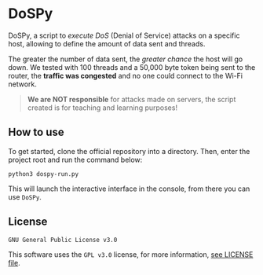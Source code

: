 # DoSPy 

DoSPy, a script to *execute DoS* (Denial of Service) attacks on a specific host, allowing to define the amount of data sent and threads.

The greater the number of data sent, the *greater chance* the host will go down. We tested with 100 threads and a 50,000 byte token being sent to the router, the **traffic was congested** and no one could connect to the Wi-Fi network.

> **We are NOT responsible** for attacks made on servers, the script created is for teaching and learning purposes!

## How to use

To get started, clone the official repository into a directory. Then, enter the project root and run the command below:

```
python3 dospy-run.py
```

This will launch the interactive interface in the console, from there you can use `DoSPy`.

## License

```
GNU General Public License v3.0
```

This software uses the `GPL v3.0` license, for more information, [see LICENSE file](https://github.com/jaedsonpys/dospy/blob/master/LICENSE).